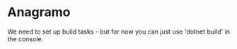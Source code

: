 # Anagramo

We need to set up build tasks - but for now you can just use 'dotnet build' in the console.